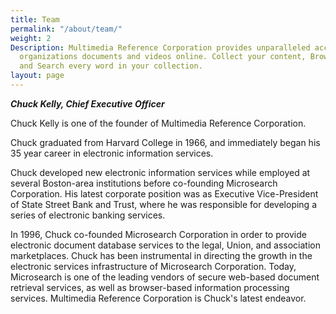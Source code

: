 ```yaml
---
title: Team
permalink: "/about/team/"
weight: 2
Description: Multimedia Reference Corporation provides unparalleled access to your
  organizations documents and videos online. Collect your content, Browse using metadata,
  and Search every word in your collection.
layout: page
---
```


***Chuck Kelly, Chief Executive Officer***  

Chuck Kelly is one of the founder of Multimedia Reference Corporation.

Chuck graduated from Harvard College in 1966, and immediately began his 35 year career in electronic information services.

Chuck developed new electronic information services while employed at several Boston-area institutions before co-founding Microsearch Corporation. His latest corporate position was as Executive Vice-President of State Street Bank and Trust, where he was responsible for developing a series of electronic banking services.

In 1996, Chuck co-founded Microsearch Corporation in order to provide electronic document database services to the legal, Union, and association marketplaces.
Chuck has been instrumental in directing the growth in the electronic services infrastructure of Microsearch Corporation. Today, Microsearch is one of the leading vendors of secure web-based document retrieval services, as well as browser-based information processing services. Multimedia Reference Corporation is Chuck's latest endeavor.
